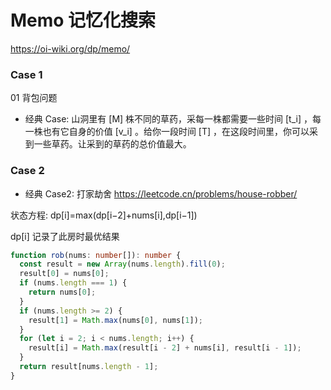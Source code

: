 # Memo 记忆化搜索

https://oi-wiki.org/dp/memo/

### Case 1

01 背包问题

- 经典 Case: 山洞里有 [M] 株不同的草药，采每一株都需要一些时间 [t_i] ，每一株也有它自身的价值 [v_i] 。给你一段时间 [T] ，在这段时间里，你可以采到一些草药。让采到的草药的总价值最大。

### Case 2

- 经典 Case2: 打家劫舍 https://leetcode.cn/problems/house-robber/

状态方程: dp[i]=max(dp[i−2]+nums[i],dp[i−1])

dp[i] 记录了此房时最优结果

```ts
function rob(nums: number[]): number {
  const result = new Array(nums.length).fill(0);
  result[0] = nums[0];
  if (nums.length === 1) {
    return nums[0];
  }
  if (nums.length >= 2) {
    result[1] = Math.max(nums[0], nums[1]);
  }
  for (let i = 2; i < nums.length; i++) {
    result[i] = Math.max(result[i - 2] + nums[i], result[i - 1]);
  }
  return result[nums.length - 1];
}
```
